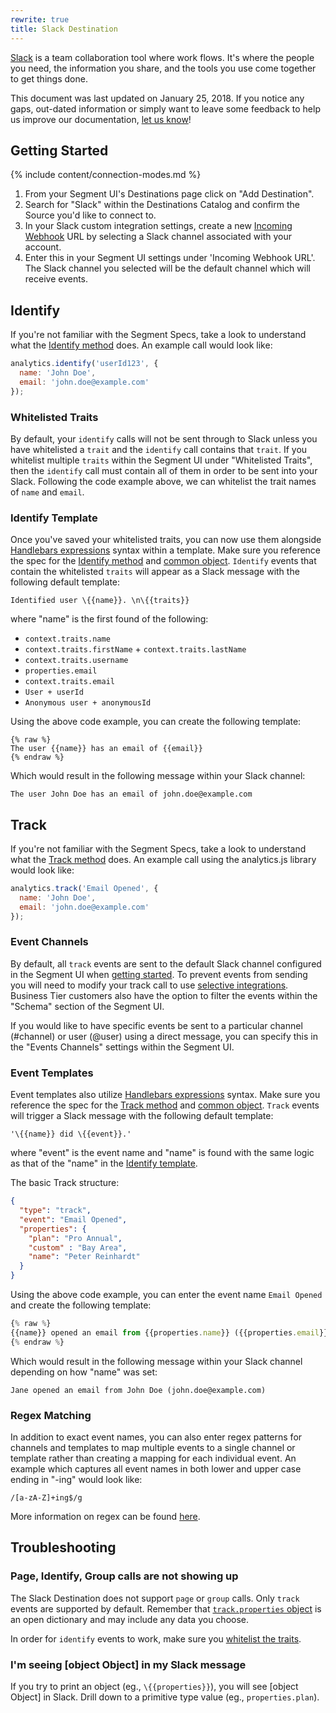 ```yaml
---
rewrite: true
title: Slack Destination
---
```


[Slack](https://slack.com/) is a team collaboration tool where work flows. It's where the people you need, the information you share, and the tools you use come together to get things done.

This document was last updated on January 25, 2018. If you notice any gaps, out-dated information or simply want to leave some feedback to help us improve our documentation, [let us know](https://segment.com/help/contact)!

## Getting Started

{% include content/connection-modes.md %}

1. From your Segment UI's Destinations page click on "Add Destination".
2. Search for "Slack" within the Destinations Catalog and confirm the Source you'd like to connect to.
3. In your Slack custom integration settings, create a new [Incoming Webhook](https://my.slack.com/services/new/incoming-webhook/) URL by selecting a Slack channel associated with your account.
4. Enter this in your Segment UI settings under 'Incoming Webhook URL'. The Slack channel you selected will be the default channel which will receive events.

## Identify
If you're not familiar with the Segment Specs, take a look to understand what the [Identify method](https://segment.com/docs/connections/spec/identify/) does. An example call would look like:

```javascript
analytics.identify('userId123', {
  name: 'John Doe',
  email: 'john.doe@example.com'
});
```

### Whitelisted Traits
By default, your `identify` calls will not be sent through to Slack unless you have whitelisted a `trait` and the `identify` call contains that `trait`. If you whitelist multiple `traits` within the Segment UI under "Whitelisted Traits", then the `identify` call must contain all of them in order to be sent into your Slack. Following the code example above, we can whitelist the trait names of `name` and `email`.

### Identify Template
Once you've saved your whitelisted traits, you can now use them alongside [Handlebars expressions](http://handlebarsjs.com/expressions.html) syntax within a template. Make sure you reference the spec for the [Identify method](https://segment.com/docs/connections/spec/identify/) and [common object](https://segment.com/docs/connections/spec/common/). `Identify` events that contain the whitelisted `traits` will appear as a Slack message with the following default template:
```
Identified user \{{name}}. \n\{{traits}}
```
where "name" is the first found of the following:
* `context.traits.name`
* `context.traits.firstName` + `context.traits.lastName`
* `context.traits.username`
* `properties.email`
* `context.traits.email`
* `User + userId`
* `Anonymous user + anonymousId`

Using the above code example, you can create the following template:

```
{% raw %}
The user {{name}} has an email of {{email}}
{% endraw %}
```

Which would result in the following message within your Slack channel:

```
The user John Doe has an email of john.doe@example.com
```

## Track
If you're not familiar with the Segment Specs, take a look to understand what the [Track method](https://segment.com/docs/connections/spec/track/) does. An example call using the analytics.js library would look like:

```javascript
analytics.track('Email Opened', {
  name: 'John Doe',
  email: 'john.doe@example.com'
});
```

### Event Channels
By default, all `track` events are sent to the default Slack channel configured in the Segment UI when [getting started](https://segment.com/docs/connections/destinations/catalog/slack/#getting-started). To prevent events from sending you will need to modify your track call to use [selective integrations](https://segment.com/docs/connections/sources/catalog/libraries/website/javascript/#selecting-integrations). Business Tier customers also have the option to filter the events within the "Schema" section of the Segment UI.

If you would like to have specific events be sent to a particular channel (#channel) or user (@user) using a direct message, you can specify this in the "Events Channels" settings within the Segment UI.


### Event Templates
Event templates also utilize [Handlebars expressions](http://handlebarsjs.com/expressions.html) syntax. Make sure you reference the spec for the [Track method](https://segment.com/docs/connections/spec/track/) and [common object](https://segment.com/docs/connections/spec/common/). `Track` events will trigger a Slack message with the following default template:

`'\{{name}} did \{{event}}.'`

where "event" is the event name and "name" is found with the same logic as that of the "name" in the [Identify template](https://segment.com/docs/connections/destinations/catalog/slack/#identify-template).

The basic Track structure:

```json
{
  "type": "track",
  "event": "Email Opened",
  "properties": {
    "plan": "Pro Annual",
    "custom" : "Bay Area",
    "name": "Peter Reinhardt"
  }
}
```

Using the above code example, you can enter the event name `Email Opened`
and create the following template:

```js
{% raw %}
{{name}} opened an email from {{properties.name}} ({{properties.email}})
{% endraw %}
```

Which would result in the following message within your Slack channel depending on how "name" was set:

```
Jane opened an email from John Doe (john.doe@example.com)
```

### Regex Matching
In addition to exact event names, you can also enter regex patterns for channels and templates to map multiple events to a single channel or template rather than creating a mapping for each individual event. An example which captures all event names in both lower and upper case ending in "-ing" would look like:

```regex
/[a-zA-Z]+ing$/g
```

More information on regex can be found [here](http://www.zytrax.com/tech/web/regex.htm).


## Troubleshooting

### Page, Identify, Group calls are not showing up
The Slack Destination does not support `page` or `group` calls. Only `track` events are supported by default. Remember that [`track.properties` object](https://segment.com/docs/connections/sources/catalog/libraries/website/javascript/#track) is an open dictionary and may include any data you choose.

In order for `identify` events to work, make sure you [whitelist the traits](https://segment.com/docs/connections/destinations/catalog/slack/#whitelisted-traits).

### I'm seeing [object Object] in my Slack message
If you try to print an object (eg., `\{{properties}}`), you will see [object Object] in Slack. Drill down to a primitive type value (eg., `properties.plan`).
